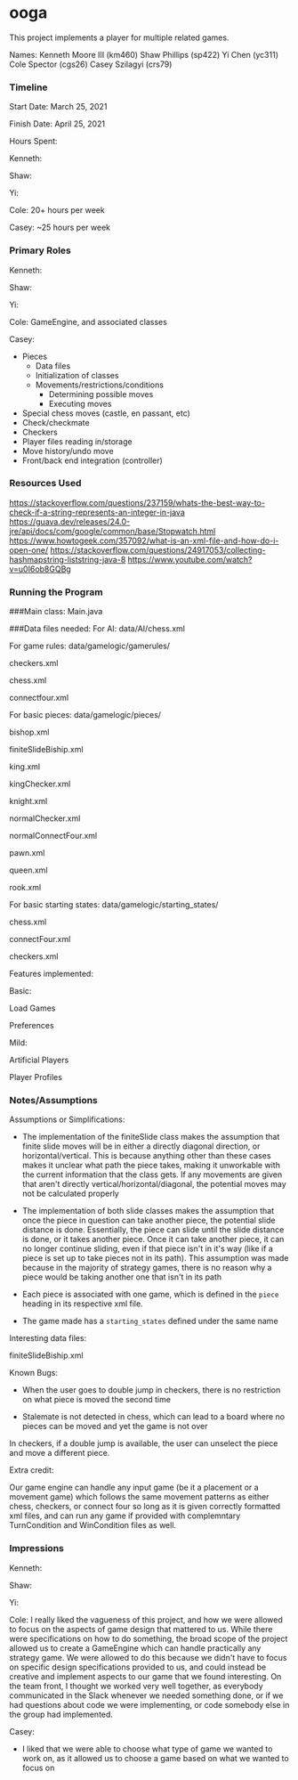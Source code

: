 ooga
====

This project implements a player for multiple related games.

Names:
Kenneth Moore III (km460)
Shaw Phillips (sp422)
Yi Chen (yc311)
Cole Spector (cgs26)
Casey Szilagyi (crs79)

### Timeline

Start Date: 
March 25, 2021

Finish Date: 
April 25, 2021

Hours Spent:

Kenneth: 

Shaw:

Yi:

Cole: 20+ hours per week

Casey: ~25 hours per week

### Primary Roles

Kenneth:

Shaw:

Yi:

Cole: GameEngine, and associated classes

Casey:
  - Pieces
    - Data files
    - Initialization of classes
    - Movements/restrictions/conditions
      - Determining possible moves
      - Executing moves
  - Special chess moves (castle, en passant, etc)
  - Check/checkmate
  - Checkers
  - Player files reading in/storage
  - Move history/undo move
  - Front/back end integration (controller)


### Resources Used
https://stackoverflow.com/questions/237159/whats-the-best-way-to-check-if-a-string-represents-an-integer-in-java
https://guava.dev/releases/24.0-jre/api/docs/com/google/common/base/Stopwatch.html
https://www.howtogeek.com/357092/what-is-an-xml-file-and-how-do-i-open-one/
https://stackoverflow.com/questions/24917053/collecting-hashmapstring-liststring-java-8
https://www.youtube.com/watch?v=u0I6ob8GQBg

### Running the Program

###Main class:
Main.java

###Data files needed: 
For AI: 
data/AI/chess.xml

For game rules:
data/gamelogic/gamerules/

checkers.xml

chess.xml

connectfour.xml

For basic pieces:
data/gamelogic/pieces/

bishop.xml

finiteSlideBiship.xml

king.xml

kingChecker.xml

knight.xml

normalChecker.xml

normalConnectFour.xml

pawn.xml

queen.xml

rook.xml

For basic starting states:
data/gamelogic/starting_states/

chess.xml

connectFour.xml

checkers.xml

Features implemented:

Basic:

Load Games

Preferences

Mild:

Artificial Players

Player Profiles




### Notes/Assumptions

Assumptions or Simplifications:
-  The implementation of the finiteSlide class makes the assumption that finite slide moves will be in either a directly
diagonal direction, or horizontal/vertical. This is because anything other than these cases makes
it unclear what path the piece takes, making it unworkable with the current information that the
class gets. If any movements are given that aren't directly vertical/horizontal/diagonal, the potential 
   moves may not be calculated properly

- The implementation of both slide classes makes the assumption that once the piece in question can take
another piece, the potential slide distance is done. Essentially, the piece can slide until
  the slide distance is done, or it takes another piece. Once it can take another piece,
  it can no longer continue sliding, even if that piece isn't in it's way (like if a piece
  is set up to take pieces not in its path). This assumption was made because in the majority
  of strategy games, there is no reason why a piece would be taking another one that
  isn't in its path
  
- Each piece is associated with one game, which is defined in the ``piece`` heading in its respective xml file.

- The game made has a ``starting_states`` defined under the same name

Interesting data files:

finiteSlideBiship.xml

Known Bugs:
 - When the user goes to double jump in checkers, there is no restriction
on what piece is moved the second time
   
- Stalemate is not detected in chess, which can lead to a board where
no pieces can be moved and yet the game is not over


In checkers, if a double jump is available, the user can unselect the piece and move a different piece.

Extra credit:

Our game engine can handle any input game (be it a placement or a movement game) which follows the same movement patterns as either chess, checkers, or connect four so long as it is given correctly formatted xml files, and can run any game if provided with complemntary TurnCondition and WinCondition files as well.

### Impressions

Kenneth:

Shaw:

Yi:

Cole: 
  I really liked the vagueness of this project, and how we were allowed to focus on the aspects of game design that mattered to us.  While there were specifications on how to do something, the broad scope of the project allowed us to create a GameEngine which can handle practically any strategy game.  We were allowed to do this because we didn't have to focus on specific design specifications provided to us, and could instead be creative and implement aspects to our game that we found interesting.  On the team front, I thought we worked very well together, as everybody communicated in the Slack whenever we needed something done, or if we had questions about code we were implementing, or code somebody else in the group had implemented.

Casey:
  - I liked that we were able to choose what type of game we wanted to work on,
as it allowed us to choose a game based on what we wanted to focus on